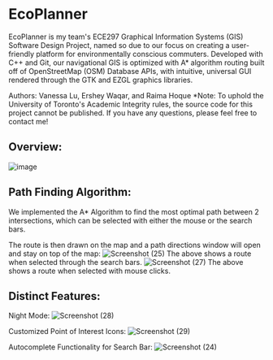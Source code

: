 # EcoPlanner

EcoPlanner is my team's ECE297 Graphical Information Systems (GIS) Software Design Project, named so due to our focus on creating a user-friendly platform for environmentally conscious commuters. Developed with C++ and Git, our navigational GIS is optimized with A* algorithm routing built off of OpenStreetMap (OSM) Database APIs, with intuitive, universal GUI rendered through the GTK and EZGL graphics libraries.

Authors: Vanessa Lu, Ershey Waqar, and Raima Hoque
*Note: To uphold the University of Toronto's Academic Integrity rules, the source code for this project cannot be published. If you have any questions, please feel free to contact me!

## Overview:
![image](https://github.com/AtticanWing/EcoPlanner/assets/55766983/05dca64e-bc5f-42fc-a4f4-972a11c3094a)

## Path Finding Algorithm:
We implemented the A* Algorithm to find the most optimal path between 2 intersections, which can be selected with either the mouse or the search bars.

The route is then drawn on the map and a path directions window will open and stay on top of the map:
![Screenshot (25)](https://github.com/AtticanWing/EcoPlanner/assets/55766983/68460f11-1ff2-4b56-a1df-bc24bb835255)
The above shows a route when selected through the search bars.
![Screenshot (27)](https://github.com/AtticanWing/EcoPlanner/assets/55766983/9f530dda-dc20-4fb3-8729-87e7cfc69cc6)
The above shows a route when selected with mouse clicks.

## Distinct Features:

Night Mode:
![Screenshot (28)](https://github.com/AtticanWing/EcoPlanner/assets/55766983/370ebc21-da86-47d0-a04b-6e84053a0799)

Customized Point of Interest Icons:
![Screenshot (29)](https://github.com/AtticanWing/EcoPlanner/assets/55766983/e9657211-bb80-4263-8874-11c8a8c062af)

Autocomplete Functionality for Search Bar:
![Screenshot (24)](https://github.com/AtticanWing/EcoPlanner/assets/55766983/9491bde3-e018-46ec-bef8-670b8786a378)

